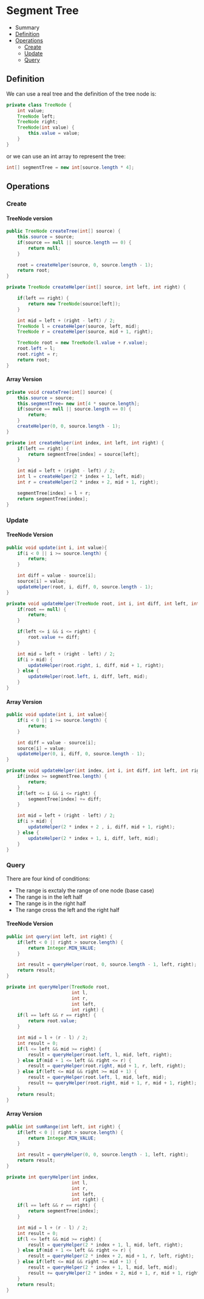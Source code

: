 # Segment Tree
- Summary
- [Definition](#definition)
- [Operations](#operations)
  - [Create](#create)
  - [Update](#update)
  - [Query](#query)

## <div id = "definition">Definition</div>
We can use a real tree and the definition of the tree node is:
``` java
private class TreeNode {
    int value;
    TreeNode left;
    TreeNode right;
    TreeNode(int value) {
        this.value = value;
    }
}
```
or we can use an int array to represent the tree:
``` java
int[] segmentTree = new int[source.length * 4];
```
## <div id = "operations">Operations</div>
### <div id = "create">Create</div>
#### TreeNode version
```java
public TreeNode createTree(int[] source) {
    this.source = source;
    if(source == null || source.length == 0) {
        return null;
    }

    root = createHelper(source, 0, source.length - 1);
    return root;
}

private TreeNode createHelper(int[] source, int left, int right) {

    if(left == right) {
        return new TreeNode(source[left]);
    }

    int mid = left + (right - left) / 2;
    TreeNode l = createHelper(source, left, mid);
    TreeNode r = createHelper(source, mid + 1, right);

    TreeNode root = new TreeNode(l.value + r.value);
    root.left = l;
    root.right = r;
    return root;
}
```
#### Array Version
``` java
private void createTree(int[] source) {
    this.source = source;
    this.segmentTree= new int[4 * source.length];
    if(source == null || source.length == 0) {
        return;
    }
    createHelper(0, 0, source.length - 1);
}

private int createHelper(int index, int left, int right) {
    if(left == right) {
        return segmentTree[index] = source[left];
    }

    int mid = left + (right - left) / 2;
    int l = createHelper(2 * index + 1, left, mid);
    int r = createHelper(2 * index + 2, mid + 1, right);

    segmentTree[index] = l + r;
    return segmentTree[index];
}
```
### <div id = "update">Update</div>
#### TreeNode Version
``` java
public void update(int i, int value){
    if(i < 0 || i >= source.length) {
        return;
    }

    int diff = value - source[i];
    source[i] = value;
    updateHelper(root, i, diff, 0, source.length - 1);
}

private void updateHelper(TreeNode root, int i, int diff, int left, int right) {
    if(root == null) {
        return;
    }

    if(left <= i && i <= right) {
        root.value += diff;
    }

    int mid = left + (right - left) / 2;
    if(i > mid) {
        updateHelper(root.right, i, diff, mid + 1, right);
    } else {
        updateHelper(root.left, i, diff, left, mid);
    }
}
```
#### Array Version
``` java
public void update(int i, int value){
    if(i < 0 || i >= source.length) {
        return;
    }

    int diff = value - source[i];
    source[i] = value;
    updateHelper(0, i, diff, 0, source.length - 1);
}

private void updateHelper(int index, int i, int diff, int left, int right) {
    if(index >= segmentTree.length) {
        return;
    }
    if(left <= i && i <= right) {
        segmentTree[index] += diff;
    }

    int mid = left + (right - left) / 2;
    if(i > mid) {
        updateHelper(2 * index + 2 , i, diff, mid + 1, right);
    } else {
        updateHelper(2 * index + 1, i, diff, left, mid);
    }
}
```
### <div id = "query">Query</div>
There are four kind of conditions:
- The range is exctaly the range of one node (base case)
- The range is in the left half
- The range is in the right half
- The range cross the left and the right half
#### TreeNode Version
``` java
public int query(int left, int right) {
    if(left < 0 || right > source.length) {
        return Integer.MIN_VALUE;
    }

    int result = queryHelper(root, 0, source.length - 1, left, right);
    return result;
}

private int queryHelper(TreeNode root,
                        int l,
                        int r,
                        int left,
                        int right) {
    if(l == left && r == right) {
        return root.value;
    }

    int mid = l + (r - l) / 2;
    int result = 0;
    if(l <= left && mid >= right) {
        result = queryHelper(root.left, l, mid, left, right);
    } else if(mid + 1 <= left && right <= r) {
        result = queryHelper(root.right, mid + 1, r, left, right);
    } else if(left <= mid && right >= mid + 1) {
        result = queryHelper(root.left, l, mid, left, mid);
        result += queryHelper(root.right, mid + 1, r, mid + 1, right);
    }
    return result;
}
```
#### Array Version
``` java
public int sumRange(int left, int right) {
    if(left < 0 || right > source.length) {
        return Integer.MIN_VALUE;
    }

    int result = queryHelper(0, 0, source.length - 1, left, right);
    return result;
}

private int queryHelper(int index,
                        int l,
                        int r,
                        int left,
                        int right) {
    if(l == left && r == right) {
        return segmentTree[index];
    }

    int mid = l + (r - l) / 2;
    int result = 0;
    if(l <= left && mid >= right) {
        result = queryHelper(2 * index + 1, l, mid, left, right);
    } else if(mid + 1 <= left && right <= r) {
        result = queryHelper(2 * index + 2, mid + 1, r, left, right);
    } else if(left <= mid && right >= mid + 1) {
        result = queryHelper(2 * index + 1, l, mid, left, mid);
        result += queryHelper(2 * index + 2, mid + 1, r, mid + 1, right);
    }
    return result;
}
```
